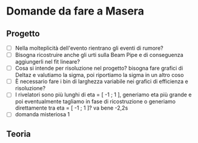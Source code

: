 # Domande da fare a Masera

## Progetto
- [ ] Nella molteplicità dell'evento rientrano gli eventi di rumore?
- [ ] Bisogna ricostruire anche gli urti sulla Beam Pipe e di conseguenza aggiungerli nel fit lineare?
- [ ] Cosa si intende per risoluzione nel progetto? bisogna fare grafici di Deltaz e valutiamo la sigma, poi riportiamo la sigma in un altro coso
- [ ] È necessario fare i bin di larghezza variabile nei grafici di efficienza e risoluzione?
- [ ] I rivelatori sono più lunghi di eta = \[ -1 ; 1 \], generiamo eta più grande e poi eventualmente tagliamo in fase di ricostruzione o generiamo direttamente tra eta =  \[ -1 ; 1 \]? va bene -2,2s
- [ ] domanda misteriosa 1

## Teoria

